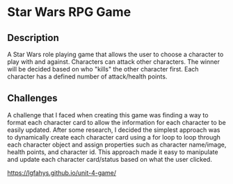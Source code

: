 # Star Wars RPG Game

## Description ##
A Star Wars role playing game that allows the user to choose a character to play with and against. Characters can attack other characters. The winner will be decided based on who "kills" the other character first. Each character has a defined number of attack/health points.

## Challenges ##
A challenge that I faced when creating this game was finding a way to format each character card to allow the information for each character to be easily updated. After some research, I decided the simplest approach was to dynamically create each character card using a for loop to loop through each character object and assign properties such as character name/image, health points, and character id. This approach made it easy to manipulate and update each character card/status based on what the user clicked.

https://lgfahys.github.io/unit-4-game/
